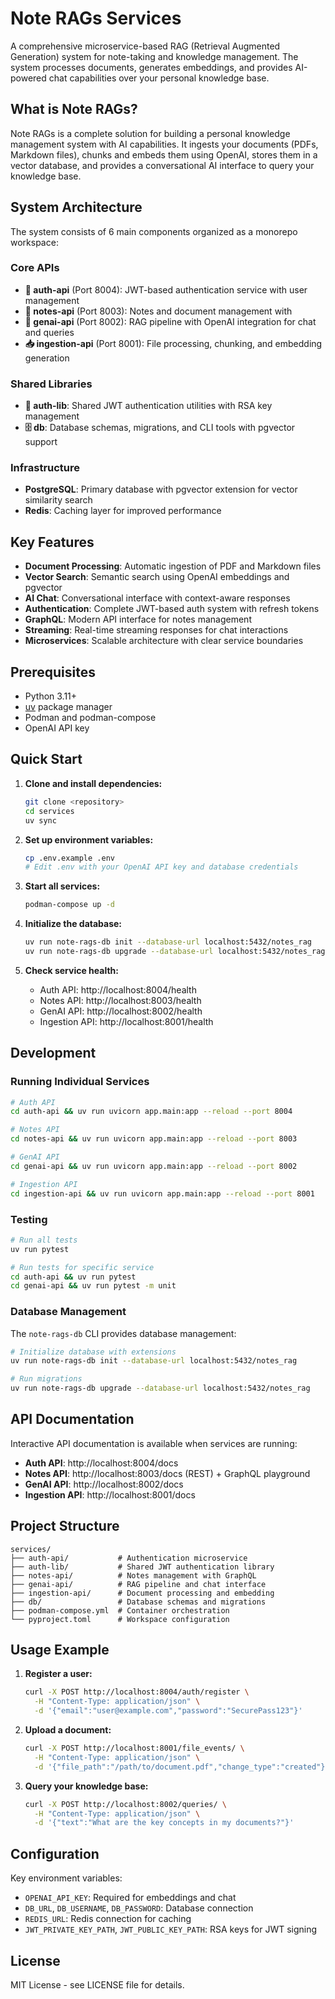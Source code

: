 # Note RAGs Services

A comprehensive microservice-based RAG (Retrieval Augmented Generation) system
for note-taking and knowledge management. The system processes documents,
generates embeddings, and provides AI-powered chat capabilities over your
personal knowledge base.

## What is Note RAGs?

Note RAGs is a complete solution for building a personal knowledge management
system with AI capabilities. It ingests your documents (PDFs, Markdown files),
chunks and embeds them using OpenAI, stores them in a vector database, and
provides a conversational AI interface to query your knowledge base.

## System Architecture

The system consists of 6 main components organized as a monorepo workspace:

### Core APIs

- **🔐 auth-api** (Port 8004): JWT-based authentication service with user
  management
- **📝 notes-api** (Port 8003): Notes and document management with
- **🧠 genai-api** (Port 8002): RAG pipeline with OpenAI integration for chat
  and queries
- **📥 ingestion-api** (Port 8001): File processing, chunking, and embedding
  generation

### Shared Libraries

- **🔑 auth-lib**: Shared JWT authentication utilities with RSA key management
- **🗄️ db**: Database schemas, migrations, and CLI tools with pgvector support

### Infrastructure

- **PostgreSQL**: Primary database with pgvector extension for vector similarity
  search
- **Redis**: Caching layer for improved performance

## Key Features

- **Document Processing**: Automatic ingestion of PDF and Markdown files
- **Vector Search**: Semantic search using OpenAI embeddings and pgvector
- **AI Chat**: Conversational interface with context-aware responses
- **Authentication**: Complete JWT-based auth system with refresh tokens
- **GraphQL**: Modern API interface for notes management
- **Streaming**: Real-time streaming responses for chat interactions
- **Microservices**: Scalable architecture with clear service boundaries

## Prerequisites

- Python 3.11+
- [uv](https://docs.astral.sh/uv/) package manager
- Podman and podman-compose
- OpenAI API key

## Quick Start

1. **Clone and install dependencies:**

   ```bash
   git clone <repository>
   cd services
   uv sync
   ```

2. **Set up environment variables:**

   ```bash
   cp .env.example .env
   # Edit .env with your OpenAI API key and database credentials
   ```

3. **Start all services:**

   ```bash
   podman-compose up -d
   ```

4. **Initialize the database:**

   ```bash
   uv run note-rags-db init --database-url localhost:5432/notes_rag
   uv run note-rags-db upgrade --database-url localhost:5432/notes_rag
   ```

5. **Check service health:**
   - Auth API: http://localhost:8004/health
   - Notes API: http://localhost:8003/health
   - GenAI API: http://localhost:8002/health
   - Ingestion API: http://localhost:8001/health

## Development

### Running Individual Services

```bash
# Auth API
cd auth-api && uv run uvicorn app.main:app --reload --port 8004

# Notes API
cd notes-api && uv run uvicorn app.main:app --reload --port 8003

# GenAI API
cd genai-api && uv run uvicorn app.main:app --reload --port 8002

# Ingestion API
cd ingestion-api && uv run uvicorn app.main:app --reload --port 8001
```

### Testing

```bash
# Run all tests
uv run pytest

# Run tests for specific service
cd auth-api && uv run pytest
cd genai-api && uv run pytest -m unit
```

### Database Management

The `note-rags-db` CLI provides database management:

```bash
# Initialize database with extensions
uv run note-rags-db init --database-url localhost:5432/notes_rag

# Run migrations
uv run note-rags-db upgrade --database-url localhost:5432/notes_rag
```

## API Documentation

Interactive API documentation is available when services are running:

- **Auth API**: http://localhost:8004/docs
- **Notes API**: http://localhost:8003/docs (REST) + GraphQL playground
- **GenAI API**: http://localhost:8002/docs
- **Ingestion API**: http://localhost:8001/docs

## Project Structure

```
services/
├── auth-api/           # Authentication microservice
├── auth-lib/           # Shared JWT authentication library
├── notes-api/          # Notes management with GraphQL
├── genai-api/          # RAG pipeline and chat interface
├── ingestion-api/      # Document processing and embedding
├── db/                 # Database schemas and migrations
├── podman-compose.yml  # Container orchestration
└── pyproject.toml      # Workspace configuration
```

## Usage Example

1. **Register a user:**

   ```bash
   curl -X POST http://localhost:8004/auth/register \
     -H "Content-Type: application/json" \
     -d '{"email":"user@example.com","password":"SecurePass123"}'
   ```

2. **Upload a document:**

   ```bash
   curl -X POST http://localhost:8001/file_events/ \
     -H "Content-Type: application/json" \
     -d '{"file_path":"/path/to/document.pdf","change_type":"created"}'
   ```

3. **Query your knowledge base:**
   ```bash
   curl -X POST http://localhost:8002/queries/ \
     -H "Content-Type: application/json" \
     -d '{"text":"What are the key concepts in my documents?"}'
   ```

## Configuration

Key environment variables:

- `OPENAI_API_KEY`: Required for embeddings and chat
- `DB_URL`, `DB_USERNAME`, `DB_PASSWORD`: Database connection
- `REDIS_URL`: Redis connection for caching
- `JWT_PRIVATE_KEY_PATH`, `JWT_PUBLIC_KEY_PATH`: RSA keys for JWT signing

## License

MIT License - see LICENSE file for details.
